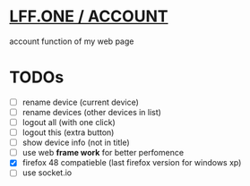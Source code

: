 # [LFF.ONE / ACCOUNT](https://lff.one/account)
account function of my web page

# TODOs

- [ ] rename device (current device)
- [ ] rename devices (other devices in list)
- [ ] logout all (with one click)
- [ ] logout this (extra button)
- [ ] show device info (not in title)
- [ ] use web **frame work** for better perfomence
- [x] firefox 48 compatieble (last firefox version for windows xp)
- [ ] use socket.io
